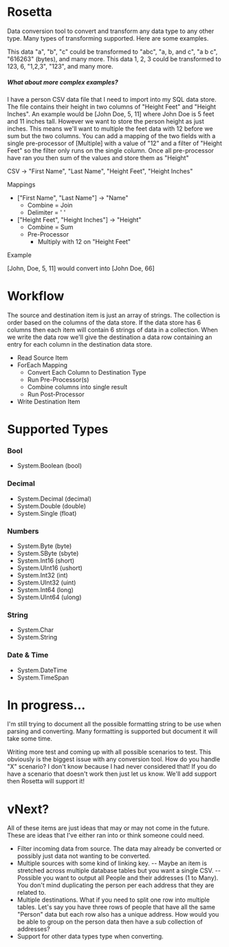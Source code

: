 # Rosetta

Data conversion tool to convert and transform any data type to any other type. Many types of transforming supported. Here are some examples.

This data "a", "b", "c" could be transformed to "abc", "a, b, and c", "a b c", "616263" (bytes), and many more.
This data 1, 2, 3 could be transformed to 123, 6, "1,2,3", "123", and many more.

##### What about more complex examples?

I have a person CSV data file that I need to import into my SQL data store. The file contains their height in two columns of "Height Feet" and "Height Inches". An example would be [John Doe, 5, 11] where John Doe is 5 feet and 11 inches tall. However we want to store the person height as just inches. This means we'll want to multiple the feet data with 12 before we sum but the two columns. You can add a mapping of the two fields with a single pre-processor of [Multiple] with a value of "12" and a filter of "Height Feet" so the filter only runs on the single column. Once all pre-processor have ran you then sum of the values and store them as "Height"

CSV -> "First Name", "Last Name", "Height Feet", "Height Inches"

Mappings

- ["First Name", "Last Name"] -> "Name"
	- Combine = Join
	- Delimiter = ' '
- ["Height Feet", "Height Inches"] -> "Height"
	- Combine = Sum
	- Pre-Processor
		- Multiply with 12 on "Height Feet"

Example

[John, Doe, 5, 11] would convert into [John Doe, 66]

# Workflow

The source and destination item is just an array of strings. The collection is order based on the columns of the data store. If the data store has 6 columns then each item will contain 6 strings of data in a collection. When we write the data row we'll give the destination a data row containing an entry for each column in the destination data store.

- Read Source Item
- ForEach Mapping
  - Convert Each Column to Destination Type
  - Run Pre-Processor(s)
  - Combine columns into single result
  - Run Post-Processor
- Write Destination Item

# Supported Types

### Bool

- System.Boolean (bool)

### Decimal

- System.Decimal (decimal)
- System.Double (double)
- System.Single (float)

### Numbers

- System.Byte (byte)
- System.SByte (sbyte)
- System.Int16 (short)
- System.UInt16 (ushort)
- System.Int32 (int)
- System.UInt32 (uint)
- System.Int64 (long)
- System.UInt64 (ulong)

### String 

- System.Char
- System.String

### Date & Time

- System.DateTime
- System.TimeSpan


# In progress...

I'm still trying to document all the possible formatting string to be use when parsing and converting. Many formatting is supported but document it will take some time. 

Writing more test and coming up with all possible scenarios to test. This obviously is the biggest issue with any conversion tool. How do you handle "X" scenario? I don't know because I had never considered that! If you do have a scenario that doesn't work then just let us know. We'll add support then Rosetta will support it!

# vNext?
All of these items are just ideas that may or may not come in the future. These are ideas that I've either ran into or think someone could need.

- Filter incoming data from source. The data may already be converted or possibly just data not wanting to be converted.
- Multiple sources with some kind of linking key. 
-- Maybe an item is stretched across multiple database tables but you want a single CSV.
-- Possible you want to output all People and their addresses (1 to Many). You don't mind duplicating the person per each address that they are related to.
- Multiple destinations. What if you need to split one row into multiple tables. Let's say you have three rows of people that have all the same "Person" data but each row also has a unique address. How would you be able to group on the person data then have a sub collection of addresses?
- Support for other data types type when converting.